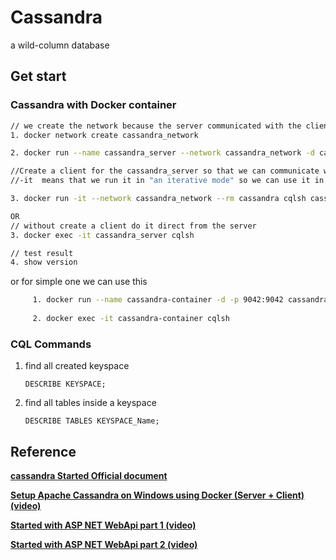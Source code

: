 # Cassandra 
a wild-column database


## Get start 

### Cassandra with Docker container 

```bash
// we create the network because the server communicated with the client with the same network
1. docker network create cassandra_network

2. docker run --name cassandra_server --network cassandra_network -d cassandra 

//Create a client for the cassandra_server so that we can communicate with it  
//-it  means that we run it in "an iterative mode" so we can use it in the console

3. docker run -it --network cassandra_network --rm cassandra cqlsh cassandra_server

OR 
// without create a client do it direct from the server 
3. docker exec -it cassandra_server cqlsh

// test result
4. show version
```

or for simple one we can use this 

```bash 
     1. docker run --name cassandra-container -d -p 9042:9042 cassandra:latest
 
     2. docker exec -it cassandra-container cqlsh
```



### CQL Commands

1. find all created keyspace
    ```cqlsh
    DESCRIBE KEYSPACE;
    ```
2. find all tables inside a keyspace

    ```cqlsh
    DESCRIBE TABLES KEYSPACE_Name;
    ```

## Reference  

[**cassandra Started  Official document**](https://cassandra.apache.org/_/quickstart.html)     


[**Setup Apache Cassandra on Windows using Docker (Server + Client) (video)**](https://www.youtube.com/watch?v=jKp21r59WYg)     


[**Started with ASP NET WebApi part 1 (video)**](https://www.youtube.com/watch?v=CwsimG5edaA)


[**Started with ASP NET WebApi part 2 (video)**](https://www.youtube.com/watch?v=GlDERX0B5HY)



